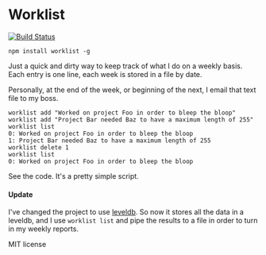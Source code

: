 Worklist
========

[![Build Status](https://travis-ci.org/darelf/worklist.svg)](https://travis-ci.org/darelf/worklist)

`npm install worklist -g`

Just a quick and dirty way to keep track of what I do
on a weekly basis. Each entry is one line, each week is
stored in a file by date.

Personally, at the end of the week, or beginning of the
next, I email that text file to my boss.

    worklist add "Worked on project Foo in order to bleep the bloop"
    worklist add "Project Bar needed Baz to have a maximum length of 255"
    worklist list
    0: Worked on project Foo in order to bleep the bloop
    1: Project Bar needed Baz to have a maximum length of 255
    worklist delete 1
    worklist list
    0: Worked on project Foo in order to bleep the bloop

See the code. It's a pretty simple script.

#### Update
I've changed the project to use [leveldb](https://github.com/rvagg/node-levelup).
So now it stores all the data in a leveldb, and I use `worklist list` and pipe
the results to a file in order to turn in my weekly reports.

MIT license

